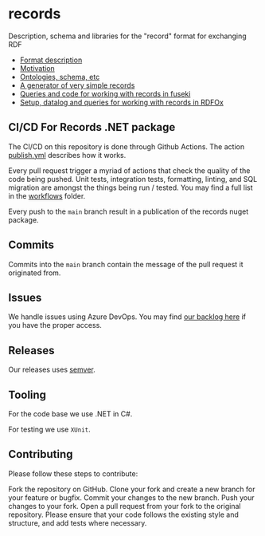 # records
Description, schema and libraries for the "record" format for exchanging RDF

* [Format description](doc/format.md)
* [Motivation](doc/motivation.md)
* [Ontologies, schema, etc](schema/)
* [A generator of very simple records](src/RecordGenerator)
* [Queries and code for working with records in fuseki](src/fuseki)
* [Setup, datalog and queries for working with records in RDFOx](src/rdfox)


## CI/CD For Records .NET package
The CI/CD on this repository is done through Github Actions. The action [publish.yml](./.github/workflows/publish.yaml) describes how it works.

Every pull request trigger a myriad of actions that check the quality of the code being pushed. Unit tests, integration tests, formatting, linting, and SQL migration are amongst the things being run / tested. You may find a full list in the [workflows](./.github/workflows/) folder.

Every push to the `main` branch result in a publication of the records nuget package.

## Commits
Commits into the `main` branch contain the message of the pull request it originated from.

## Issues
We handle issues using Azure DevOps. You may find [our backlog here](https://dev.azure.com/EquinorASA/Spine/_backlogs/backlog/Semantic%20Infrastucture/Stories) if you have the proper access.

## Releases
Our releases uses [semver](https://semver.org/).

## Tooling
For the code base we use .NET in C#. 

For testing we use `XUnit`.

## Contributing
Please follow these steps to contribute:

Fork the repository on GitHub. Clone your fork and create a new branch for your feature or bugfix. Commit your changes to the new branch. Push your changes to your fork. Open a pull request from your fork to the original repository. Please ensure that your code follows the existing style and structure, and add tests where necessary.

